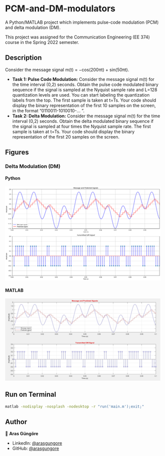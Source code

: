 # PCM-and-DM-modulators

A Python/MATLAB project which implements pulse-code modulation (PCM) and delta modulation (DM).

This project was assigned for the Communication Engineering (EE 374) course in the Spring 2022 semester.



## Description

Consider the message signal m(t) = −cos(200πt) + sin(50πt).

- **Task 1: Pulse Code Modulation:** Consider the message signal m(t) for the
    time interval (0,2) seconds. Obtain the pulse code modulated binary sequence if the signal is
    sampled at the Nyquist sample rate and L=128 quantization levels are used. You can start
    labeling the quantization labels from the top. The first sample is taken at t=Ts. Your code
    should display the binary representation of the first 10 samples on the screen, in the format
    “0110011-1010010-... ”.
- **Task 2: Delta Modulation:** Consider the message signal m(t) for the time interval
    (0,2) seconds. Obtain the delta modulated binary sequence if the signal is sampled at four
    times the Nyquist sample rate. The first sample is taken at t=Ts. Your code should display
    the binary representation of the first 20 samples on the screen.



## Figures

### Delta Modulation (DM)

#### Python

<p align="left">
  <img alt="Figure" src="https://raw.githubusercontent.com/arasgungore/PCM-and-DM-modulators/main/Figures/python_DM.jpg" width="800">
</p>

#### MATLAB

<p align="left">
  <img alt="Figure" src="https://raw.githubusercontent.com/arasgungore/PCM-and-DM-modulators/main/Figures/matlab_DM.jpg" width="800">
</p>



## Run on Terminal

```sh
matlab -nodisplay -nosplash -nodesktop -r "run('main.m');exit;"
```



## Author

👤 **Aras Güngöre**

* LinkedIn: [@arasgungore](https://www.linkedin.com/in/arasgungore)
* GitHub: [@arasgungore](https://github.com/arasgungore)
